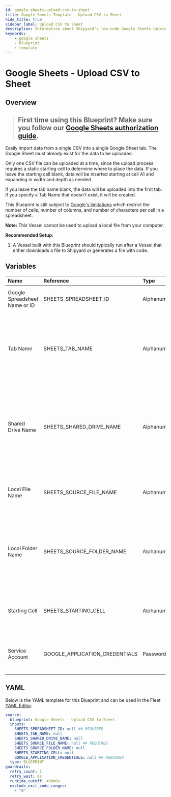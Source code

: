 ```yaml
---
id: google-sheets-upload-csv-to-sheet
title: Google Sheets Template - Upload CSV to Sheet
hide_title: true
sidebar_label: Upload CSV to Sheet
description: Information about Shipyard's low-code Google Sheets Upload CSV to Sheet blueprint. Easily import your data into a Google Sheet so your teams can collaboratively edit it. Create or update worksheets at scale.
keywords:
    - google sheets
    - blueprint
    - template
---
```


# Google Sheets - Upload CSV to Sheet

## Overview

> ## **First time using this Blueprint? Make sure you follow our [Google Sheets authorization guide](https://www.shipyardapp.com/docs/blueprint-library/google-sheets/google-sheets-authorization/)**.

Easily import data from a single CSV into a single Google Sheet tab. The Google Sheet must already exist for the data to be uploaded.

Only one CSV file can be uploaded at a time, since the upload process requires a static starting cell to determine where to place the data. If you leave the starting cell blank, data will be inserted starting at cell A1 and expanding in width and depth as needed.

If you leave the tab name blank, the data will be uploaded into the first tab. If you specify a Tab Name that doesn't exist, it will be created.

This Blueprint is still subject to [Google's limitations](https://support.google.com/drive/answer/37603) which restrict the number of cells, number of columns, and number of characters per cell in a spreadsheet.

**Note:** This Vessel cannot be used to upload a local file from your computer.

**Recommended Setup:**

1. A Vessel built with this Blueprint should typically run after a Vessel that either downloads a file to Shipyard or generates a file with code. 



## Variables

| Name | Reference | Type | Required | Default | Options | Description |
|:---|:---|:---|:---|:---|:---|:---|
| Google Spreadsheet Name or ID | SHEETS_SPREADSHEET_ID | Alphanumeric | :white_check_mark: | - | - | Name or ID of the sheet to put data into. |
| Tab Name | SHEETS_TAB_NAME | Alphanumeric | :heavy_minus_sign: | - | - | Name of the tab in the sheet to upload data tp. This field is case sensitive. If left blank, data will be put into the first tab. |
| Shared Drive Name | SHEETS_SHARED_DRIVE_NAME | Alphanumeric | :heavy_minus_sign: | - | - | Name of the Shared Drive the sheet exists in. This field is case sensitive. Leave blank if the file does not exist in a Shared Drive. |
| Local File Name | SHEETS_SOURCE_FILE_NAME | Alphanumeric | :white_check_mark: | - | - | Name of the target CSV file on Shipyard to be uploaded to the sheet.  |
| Local Folder Name | SHEETS_SOURCE_FOLDER_NAME | Alphanumeric | :heavy_minus_sign: | - | - | Name of the local folder on Shipyard to upload the target file from. If left blank, will look in the home directory. |
| Starting Cell | SHEETS_STARTING_CELL | Alphanumeric | :heavy_minus_sign: | - | - | Cell to start at when uploading data. If left blank, will start at cell A1. |
| Service Account | GOOGLE_APPLICATION_CREDENTIALS | Password | :white_check_mark: | - | - | JSON from a Google Cloud Service account key. |


## YAML

Below is the YAML template for this Blueprint and can be used in the Fleet [YAML Editor](../../reference/fleets.md#yaml-editor).

```yaml
source:
  blueprint: Google Sheets - Upload CSV to Sheet
  inputs:
    SHEETS_SPREADSHEET_ID: null ## REQUIRED
    SHEETS_TAB_NAME: null 
    SHEETS_SHARED_DRIVE_NAME: null 
    SHEETS_SOURCE_FILE_NAME: null ## REQUIRED
    SHEETS_SOURCE_FOLDER_NAME: null 
    SHEETS_STARTING_CELL: null 
    GOOGLE_APPLICATION_CREDENTIALS: null ## REQUIRED
  type: BLUEPRINT
guardrails:
  retry_count: 1
  retry_wait: 0s
  runtime_cutoff: 4h0m0s
  exclude_exit_code_ranges:
    - "0"
```
